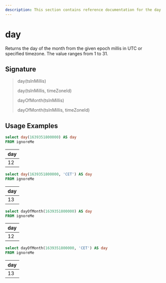 ```yaml
---
description: This section contains reference documentation for the day function.
---
```


# day

Returns the day of the month from the given epoch millis in UTC or specified timezone. 
The value ranges from 1 to 31. 

## Signature

> day(tsInMillis)
>
> day(tsInMillis, timeZoneId)
>
> dayOfMonth(tsInMillis)
>
> dayOfMonth(tsInMillis, timeZoneId)

## Usage Examples

```sql
select day(1639351800000) AS day
FROM ignoreMe
```

| day   |
| ------------- |
| 12 |

```sql
select day(1639351800000, 'CET') AS day
FROM ignoreMe
```

| day   |
| ------------- |
| 13 |

```sql
select dayOfMonth(1639351800000) AS day
FROM ignoreMe
```

| day   |
| ------------- |
| 12 |

```sql
select dayOfMonth(1639351800000, 'CET') AS day
FROM ignoreMe
```

| day   |
| ------------- |
| 13 |

